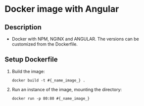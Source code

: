 # Docker image with Angular



## Description

- Docker with NPM, NGINX and ANGULAR. The versions can be customized from the Dockerfile.

## Setup Dockerfile

1. Build the image:

   `docker build -t #{_name_image_} .`

2. Run an instance of the image, mounting the directory:

   `docker run -p 80:80 #{_name_image_} `